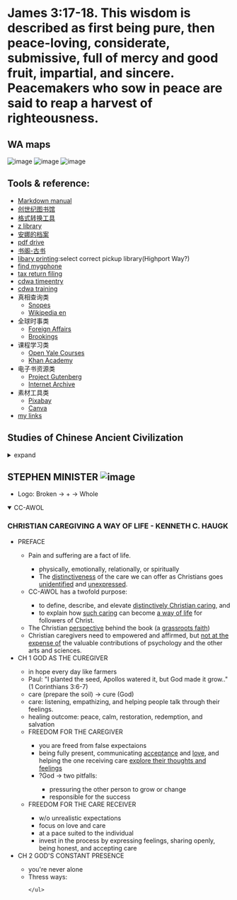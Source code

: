 # James 3:17-18. This wisdom is described as first being pure, then peace-loving, considerate, submissive, full of mercy and good fruit, impartial, and sincere. Peacemakers who sow in peace are said to reap a harvest of righteousness.
## WA maps
![image](https://github.com/user-attachments/assets/37d49978-cc3d-4b8f-9275-64a729eb2f63)
![image](https://github.com/user-attachments/assets/f8e525aa-0de9-4746-a149-9ceaa15592d1)
![image](https://github.com/user-attachments/assets/1cc047ed-dbeb-4bc8-8db4-11e0532a5e4b)



## Tools & reference:
* [Markdown manual](./mdCheat.md)
* [创世纪图书馆](https://librarygenesis.net/)
* [格式转换工具](https://convertio.co/)
* [z library](https://z-library.sk/)
* [安娜的档案](https://zh.annas-archive.org/)
* [pdf drive](https://www.pdfdrive.com/)
* [书阁-古书](https://www.shuge.org/)
* [libary printing](https://kcls.org/print-from-your-own-device/):select correct pickup library(Highport Way?)
* [find mygphone](https://www.google.com/android/find/)
* [tax return filing](https://www.freetaxusa.com/taxes2024/taxcontrol?sid=6&FREEFILE)
* [cdwa timeentry](https://www.consumerdirectwa.com/)
* [cdwa training](https://www.caregiverlearning.org/learn)
* 真相查询类
  - [Snopes](https://www.snopes.com)
  - [Wikipedia en](https://en.wikipedia.org)
* 全球时事类
  - [Foreign Affairs](https://www.foreignaffairs.com)
  - [Brookings](https://www.brookings.edu)
* 课程学习类
  - [Open Yale Courses](https://oyc.yale.edu)
  - [Khan Academy](https://www.khanacademy.org)
* 电子书资源类
  - [Project Gutenberg](https://www.gutenberg.org)
  - [Internet Archive](https://archive.org)
* 素材工具类
  - [Pixabay](https://pixabay.com)
  - [Canva](https://www.canva.com)
* [my links](./bookmarks.html)

## Studies of Chinese Ancient Civilization
<details>
  <summary>expand</summary>

  <h3>国学</h3>
  <ul>
    <li>论语</li>
    <li>易经</li>
    <li>道德经</li>
  </ul>
  
</details>

## STEPHEN MINISTER ![image](https://github.com/user-attachments/assets/5765677a-4366-4da3-8581-45617758be43)
* Logo: Broken -> + -> Whole
<details open>
  <summary>CC-AWOL</summary>
  
  <h3>CHRISTIAN CAREGIVING A WAY OF LIFE - KENNETH C. HAUGK</h3>
  <ul>
    <li>PREFACE</li>
      <ul>
        <li> Pain and suffering are a fact of life. </li>
          <ul>
            <li>physically, emotionally, relationally, or spiritually</li>
            <li>The <ins>distinctiveness</ins> of the care we can offer as Christians goes <ins>unidentified</ins> and <ins>unexpressed</ins>.</li>
          </ul>
        <li> CC-AWOL has a twofold purpose: </li>
          <ul>
            <li>to define, describe, and elevate <ins>distinctively Christian caring</ins>, and</li>
            <li>to explain how <ins>such caring</ins> can become <ins>a way of life</ins> for followers of Christ.</li>
          </ul>
        <li>The Christian <ins>perspective</ins> behind the book (a <ins>grassroots faith</ins>) </li>
        <li>Christian caregivers need to empowered and affirmed, but <ins>not at the expense of</ins> the valuable contributions of psychology and the other arts and sciences.</li>
      </ul>
  <li> CH 1 GOD AS THE CUREGIVER</li>
    <ul>
      <li>in hope every day like farmers</li>
      <li>Paul: "I planted the seed, Apollos watered it, but God made it grow.."(1 Corinthians 3:6-7)</li>
      <li>care (prepare the soil) -> cure (God)</li>
      <li>care: listening, empathizing, and helping people talk through their feelings.</li>
      <li>healing outcome: peace, calm, restoration, redemption, and salvation</li>
      <li>FREEDOM FOR THE CAREGIVER</li>
        <ul>
           <li>you are freed from false expectaions</li>
           <li>being fully present, communicating <ins>acceptance</ins> and <ins>love</ins>, and helping the one receiving care <ins>explore their thoughts and feelings</ins></li>
           <li>?God -> two pitfalls:</li>
              <ul>
                 <li>pressuring the other person to grow or change</li>
                 <li>responsible for the success</li>
              </ul>
        </ul>
      <li>FREEDOM FOR THE CARE RECEIVER</li>
        <ul>
          <li>w/o unrealistic expectations</li>
          <li>focus on love and care</li>
          <li>at a pace suited to the individual</li>
          <li>invest in the process by expressing feelings, sharing openly, being honest, and accepting care</li>
        </ul>
    </ul>
   <li>CH 2 GOD'S CONSTANT PRESENCE</li>
    <ul>
      <li>you're never alone</li>
      <li>Thress ways:</li>
      
    </ul>
  </ul>
</details>

